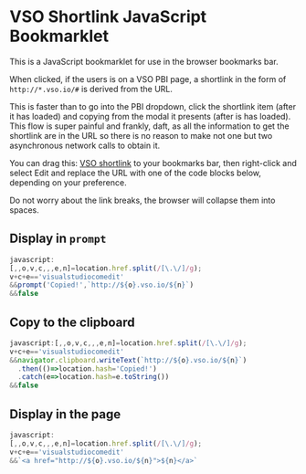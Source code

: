# VSO Shortlink JavaScript Bookmarklet

This is a JavaScript bookmarklet for use in the browser bookmarks bar.

When clicked, if the users is on a VSO PBI page, a shortlink in the form of `http://*.vso.io/#` is derived from the URL.

This is faster than to go into the PBI dropdown, click the shortlink item (after it has loaded) and copying from the
modal it presents (after is has loaded). This flow is super painful and frankly, daft, as all the information to get
the shortlink are in the URL so there is no reason to make not one but two asynchronous network calls to obtain it.

You can drag this: [VSO shortlink](https://hubelbauer.net) to your bookmarks bar, then right-click and select Edit and
replace the URL with one of the code blocks below, depending on your preference.

Do not worry about the link breaks, the browser will collapse them into spaces.

## Display in `prompt`

```js
javascript:
[,,o,v,c,,,e,n]=location.href.split(/[\.\/]/g);
v+c+e=='visualstudiocomedit'
&&prompt('Copied!',`http://${o}.vso.io/${n}`)
&&false
```

## Copy to the clipboard

```js
javascript:[,,o,v,c,,,e,n]=location.href.split(/[\.\/]/g);
v+c+e=='visualstudiocomedit'
&&navigator.clipboard.writeText(`http://${o}.vso.io/${n}`)
  .then(()=>location.hash='Copied!')
  .catch(e=>location.hash=e.toString())
&&false
```

## Display in the page

```js
javascript:
[,,o,v,c,,,e,n]=location.href.split(/[\.\/]/g);
v+c+e=='visualstudiocomedit'
&&`<a href="http://${o}.vso.io/${n}">${n}</a>`
```
